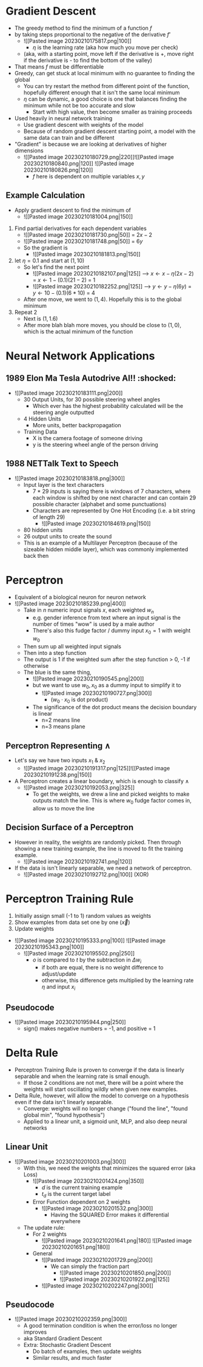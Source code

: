 # Gradient Descent
- The greedy method to find the minimum of a function $f$
- by taking steps proportional to the negative of the derivative $f’$
	- ![[Pasted image 20230210175817.png|100]]
		- $\eta$ is the learning rate (aka how much you move per check)
	- (aka, with a starting point, move left if the derivative is +, move right if the derivative is - to find the bottom of the valley)
- That means $f$ must be differentiable
- Greedy, can get stuck at local minimum with no guarantee to finding the global
	- You can try restart the method from different point of the function, hopefully different enough that it isn't the same local minimum
	- $\eta$ can be dynamic, a good choice is one that balances finding the minimum while not be too accurate and slow
		- Start with high value, then become smaller as training proceeds
- Used heavily in neural network training
	- Use gradient descent with weights of the model
	- Because of random gradient descent starting point, a model with the same data can train and be different
- "Gradient" is because we are looking at derivatives of higher dimensions
	- ![[Pasted image 20230210180729.png|220]]![[Pasted image 20230210180840.png|120]]     ![[Pasted image 20230210180826.png|120]]
		- $f$ here is dependent on multiple variables $x, y$
## Example Calculation
- Apply gradient descent to find the minimum of
	- ![[Pasted image 20230210181004.png|150]]
1. Find partial derivatives for each dependent variables
	- ![[Pasted image 20230210181730.png|50]] = $2x-2$
	- ![[Pasted image 20230210181748.png|50]] = $6y$
	- So the gradient is
		- ![[Pasted image 20230210181813.png|150]]
2. let $\eta = 0.1$ and start at $(1,10)$
	- So let's find the next point
		- ![[Pasted image 20230210182107.png|125]] --> $x \leftarrow x - \eta (2x-2)$ = $x \leftarrow 1 - (0.1) (21-2)$ = $1$
		- ![[Pasted image 20230210182252.png|125]] --> $y \leftarrow y - \eta (6y)$ = $y \leftarrow 10 - (0.1) (6*10)$ = $4$
	- After one move, we went to $(1,4)$. Hopefully this is to the global minimum
3. Repeat 2
	- Next is $(1,1.6)$
	- After more blah blah more moves, you should be close to $(1,0)$, which is the actual minimum of the function
# Neural Network Applications
## 1989 Elon Ma Tesla Autodrive AI!! :shocked:
- ![[Pasted image 20230210183111.png|200]]
	- 30 Output Units, for 30 possible steering wheel angles
		- Which ever has the highest probability calculated will be the steering angle outputted
	- 4 Hidden Units
		- More units, better backpropagation
	- Training Data
		- X is the camera footage of someone driving
		- y is the steering wheel angle of the person driving
## 1988 NETTalk Text to Speech
- ![[Pasted image 20230210183818.png|300]]
	- Input layer is the text characters
		- 7 \* 29 inputs is saying there is windows of 7 characters, where each window is shifted by one next character and can contain 29 possible character (alphabet and some punctuations)
		- Characters are represented by One Hot Encoding (i.e. a bit string of length 29)
			- ![[Pasted image 20230210184619.png|150]]
	- 80 hidden units
	- 26 output units to create the sound
	- This is an example of a Multilayer Perceptron (because of the sizeable hidden middle layer), which was commonly implemented back then
# Perceptron
- Equivalent of a biological neuron for neuron network
- ![[Pasted image 20230210185239.png|400]]
	- Take in $n$ numeric input signals $x$, each weighted $w_n$ 
		- e.g. gender inference from text where an input signal is the number of times "wow" is used by a male author
		- There's also this fudge factor / dummy input $x_0=1$ with weight $w_0$
	- Then sum up all weighted input signals
	- Then into a step function 
	- The output is 1 if the weighted sum after the step function > 0, -1 if otherwise
	- The blue is the same thing, 
		- ![[Pasted image 20230210190545.png|200]]
		- but we want to use $w_{0},x_0$ as a dummy input to simplify it to 
			- ![[Pasted image 20230210190727.png|300]]
				- ($w_{0} \cdot x_0$ is dot product)
		- The significance of the dot product means the decision boundary is linear
			- n=2 means line
			- n=3 means plane
## Perceptron Representing $\land$
- Let's say we have two inputs $x_1$ & $x_2$
	-  ![[Pasted image 20230210191317.png|125]]![[Pasted image 20230210191238.png|150]]
- A Perceptron creates a linear boundary, which is enough to classify $\land$
	- ![[Pasted image 20230210192053.png|325]]
		- To get the weights, we drew a line and picked weights to make outputs match the line. This is where $w_0$ fudge factor comes in, allow us to move the line
## Decision Surface of a Perceptron
- However in reality, the weights are randomly picked. Then through showing a new training example, the line is moved to fit the training example. 
	- ![[Pasted image 20230210192741.png|120]]
- If the data is isn't linearly separable, we need a network of perceptron.
	- ![[Pasted image 20230210192712.png|100]] (XOR)
# Perceptron Training Rule
1. Initially assign small (-1 to 1) random values as weights
2. Show examples from data set one by one ($\overrightarrow x$)
3. Update weights
- ![[Pasted image 20230210195333.png|100]]    ![[Pasted image 20230210195343.png|100]]
	- ![[Pasted image 20230210195502.png|250]]
		- $o$ is compared to $t$ by the subtraction in $\Delta w_i$ 
			- if both are equal, there is no weight difference to adjust/update
			- otherwise, this difference gets multiplied by the learning rate $\eta$ and input $x_i$
## Pseudocode
- ![[Pasted image 20230210195944.png|250]]
	- sign() makes negative numbers = -1, and positive = 1
# Delta Rule
- Perceptron Training Rule is proven to converge if the data is linearly separable and when the learning rate is small enough.
	- If those 2 conditions are not met, there will be a point where the weights will start oscillating wildly when given new examples.
- Delta Rule, however, will allow the model to converge on a hypothesis even if the data isn't linearly separable.
	- Converge: weights will no longer change ("found the line", "found global min", "found hypothesis")
	- Applied to a linear unit, a sigmoid unit, MLP, and also deep neural networks
## Linear Unit
- ![[Pasted image 20230210201003.png|300]]
	- With this, we need the weights that minimizes the squared error (aka Loss)
		- ![[Pasted image 20230210201424.png|350]]
			- $d$ is the current training example
			- $t_d$ is the current target label
		- Error Function dependent on 2 weights
			- ![[Pasted image 20230210201532.png|300]]
				- Having the SQUARED Error makes it differential everywhere
	- The update rule:
		- For 2 weights
			- ![[Pasted image 20230210201641.png|180]]          ![[Pasted image 20230210201651.png|180]]
		- General
			- ![[Pasted image 20230210201729.png|200]]
				- We can simply the fraction part
					- ![[Pasted image 20230210201850.png|200]]
					- ![[Pasted image 20230210201922.png|125]]
			- ![[Pasted image 20230210202247.png|300]]
## Pseudocode
- ![[Pasted image 20230210202359.png|300]]
	- A good termination condition is when the error/loss no longer improves
	- aka Standard Gradient Descent
	- Extra: Stochastic Gradient Descent
		- Do batch of examples, then update weights
		- Similar results, and much faster